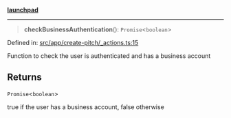 [**launchpad**](index.md)

***

> **checkBusinessAuthentication**(): `Promise`\<`boolean`\>

Defined in: [src/app/create-pitch/\_actions.ts:15](https://github.com/victorbratov/launchpad/blob/2fb5c03d3b8a4ead86d4ea12df9db7edc90ac88e/src/app/create-pitch/_actions.ts#L15)

Function to check the user is authenticated and has a business account

## Returns

`Promise`\<`boolean`\>

true if the user has a business account, false otherwise
